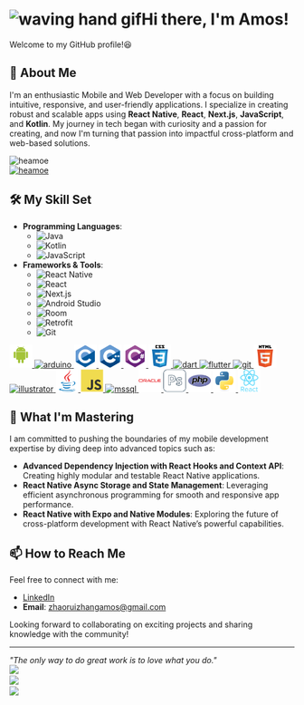 #  <img src="https://user-images.githubusercontent.com/72663882/171687151-bb31c996-c9d2-49c8-b593-734946893b23.gif" alt="waving hand gif" aria-hidden="true" width="40" />Hi there, I'm Amos!

Welcome to my GitHub profile!😆
## 🚀 About Me
I'm an enthusiastic Mobile and Web Developer with a focus on building intuitive, responsive, and user-friendly applications. I specialize in creating robust and scalable apps using **React Native**, **React**, **Next.js**, **JavaScript**, and **Kotlin**. My journey in tech began with curiosity and a passion for creating, and now I'm turning that passion into impactful cross-platform and web-based solutions.

<p align="left"> 
  <img src="https://komarev.com/ghpvc/?username=heamoe&label=Profile%20views&color=0e75b6&style=flat" alt="heamoe" />
  <br/>
  <a href="https://github.com/ryo-ma/github-profile-trophy">
    <img src="https://github-profile-trophy.vercel.app/?username=heamoe&theme=dark_dimmed" alt="heamoe" />
  </a>
</p>

## 🛠️ My Skill Set
- **Programming Languages**: 
  - ![Java](https://img.shields.io/badge/-Java-007396?style=flat&logo=java&logoColor=white)
  - ![Kotlin](https://img.shields.io/badge/-Kotlin-0095D5?style=flat&logo=kotlin&logoColor=white)
  - ![JavaScript](https://img.shields.io/badge/-JavaScript-F7DF1E?style=flat&logo=javascript&logoColor=black)
- **Frameworks & Tools**:
  - ![React Native](https://img.shields.io/badge/-React%20Native-61DAFB?style=flat&logo=react&logoColor=black)
  - ![React](https://img.shields.io/badge/-React-61DAFB?style=flat&logo=react&logoColor=black)
  - ![Next.js](https://img.shields.io/badge/-Next.js-000000?style=flat&logo=nextdotjs&logoColor=white)
  - ![Android Studio](https://img.shields.io/badge/-Android%20Studio-3DDC84?style=flat&logo=android-studio&logoColor=white)
  - ![Room](https://img.shields.io/badge/-Room%20Database-6DB33F?style=flat&logo=android&logoColor=white)
  - ![Retrofit](https://img.shields.io/badge/-Retrofit-008C45?style=flat&logo=retrofit&logoColor=white)
  - ![Git](https://img.shields.io/badge/-Git-F05032?style=flat&logo=git&logoColor=white)

<p align="left">
  <a href="https://developer.android.com" target="_blank" rel="noreferrer">
    <img src="https://raw.githubusercontent.com/devicons/devicon/master/icons/android/android-original-wordmark.svg" alt="android" width="40" height="40"/>
  </a>
  <a href="https://www.arduino.cc/" target="_blank" rel="noreferrer">
    <img src="https://cdn.worldvectorlogo.com/logos/arduino-1.svg" alt="arduino" width="40" height="40"/>
  </a>
  </a>
  <a href="https://www.cprogramming.com/" target="_blank" rel="noreferrer">
    <img src="https://raw.githubusercontent.com/devicons/devicon/master/icons/c/c-original.svg" alt="c" width="40" height="40"/>
  </a>
  <a href="https://www.w3schools.com/cpp/" target="_blank" rel="noreferrer">
    <img src="https://raw.githubusercontent.com/devicons/devicon/master/icons/cplusplus/cplusplus-original.svg" alt="cplusplus" width="40" height="40"/>
  </a>
  <a href="https://www.w3schools.com/cs/" target="_blank" rel="noreferrer">
    <img src="https://raw.githubusercontent.com/devicons/devicon/master/icons/csharp/csharp-original.svg" alt="csharp" width="40" height="40"/>
  </a>
  <a href="https://www.w3schools.com/css/" target="_blank" rel="noreferrer">
    <img src="https://raw.githubusercontent.com/devicons/devicon/master/icons/css3/css3-original-wordmark.svg" alt="css3" width="40" height="40"/>
  </a>
  <a href="https://dart.dev" target="_blank" rel="noreferrer">
    <img src="https://www.vectorlogo.zone/logos/dartlang/dartlang-icon.svg" alt="dart" width="40" height="40"/>
  </a>

  <a href="https://flutter.dev" target="_blank" rel="noreferrer">
    <img src="https://www.vectorlogo.zone/logos/flutterio/flutterio-icon.svg" alt="flutter" width="40" height="40"/>
  </a>
  <a href="https://git-scm.com/" target="_blank" rel="noreferrer">
    <img src="https://www.vectorlogo.zone/logos/git-scm/git-scm-icon.svg" alt="git" width="40" height="40"/>
  </a>
  <a href="https://www.w3.org/html/" target="_blank" rel="noreferrer">
    <img src="https://raw.githubusercontent.com/devicons/devicon/master/icons/html5/html5-original-wordmark.svg" alt="html5" width="40" height="40"/>
  </a>
  <a href="https://www.adobe.com/in/products/illustrator.html" target="_blank" rel="noreferrer">
    <img src="https://www.vectorlogo.zone/logos/adobe_illustrator/adobe_illustrator-icon.svg" alt="illustrator" width="40" height="40"/>
  </a>
  <a href="https://www.java.com" target="_blank" rel="noreferrer">
    <img src="https://raw.githubusercontent.com/devicons/devicon/master/icons/java/java-original.svg" alt="java" width="40" height="40"/>
  </a>
  <a href="https://developer.mozilla.org/en-US/docs/Web/JavaScript" target="_blank" rel="noreferrer">
    <img src="https://raw.githubusercontent.com/devicons/devicon/master/icons/javascript/javascript-original.svg" alt="javascript" width="40" height="40"/>
  </a>

  <a href="https://www.microsoft.com/en-us/sql-server" target="_blank" rel="noreferrer">
    <img src="https://www.svgrepo.com/show/303229/microsoft-sql-server-logo.svg" alt="mssql" width="40" height="40"/>
  </a>
  <a href="https://www.oracle.com/" target="_blank" rel="noreferrer">
    <img src="https://raw.githubusercontent.com/devicons/devicon/master/icons/oracle/oracle-original.svg" alt="oracle" width="40" height="40"/>
  </a>
  <a href="https://www.photoshop.com/en" target="_blank" rel="noreferrer">
    <img src="https://raw.githubusercontent.com/devicons/devicon/master/icons/photoshop/photoshop-line.svg" alt="photoshop" width="40" height="40"/>
  </a>
  <a href="https://www.php.net" target="_blank" rel="noreferrer">
    <img src="https://raw.githubusercontent.com/devicons/devicon/master/icons/php/php-original.svg" alt="php" width="40" height="40"/>
  </a>

  <a href="https://www.python.org" target="_blank" rel="noreferrer">
    <img src="https://raw.githubusercontent.com/devicons/devicon/master/icons/python/python-original.svg" alt="python" width="40" height="40"/>
  </a>
 
  <a href="https://reactjs.org/" target="_blank" rel="noreferrer">
    <img src="https://raw.githubusercontent.com/devicons/devicon/master/icons/react/react-original-wordmark.svg" alt="react" width="40" height="40"/>
  </a>



## 🌟 What I'm Mastering

I am committed to pushing the boundaries of my mobile development expertise by diving deep into advanced topics such as:
- **Advanced Dependency Injection with React Hooks and Context API**: Creating highly modular and testable React Native applications.
- **React Native Async Storage and State Management**: Leveraging efficient asynchronous programming for smooth and responsive app performance.
- **React Native with Expo and Native Modules**: Exploring the future of cross-platform development with React Native’s powerful capabilities.

## 📫 How to Reach Me
Feel free to connect with me:
- [LinkedIn](https://www.linkedin.com/in/zhaorui-zhang-1299962b2/)
- **Email**: [zhaoruizhangamos@gmail.com](mailto:zhaoruizhangamos@gmail.com)

Looking forward to collaborating on exciting projects and sharing knowledge with the community!

---

_"The only way to do great work is to love what you do."_<br/>
![](https://github-readme-stats.vercel.app/api/top-langs/?username=heamoe&theme=dark&hide_border=true&include_all_commits=false&count_private=false&layout=compact)<br/>
![](https://github-readme-stats.vercel.app/api?username=heamoe&theme=dark&hide_border=true&include_all_commits=false&count_private=false)<br/>
![](https://github-readme-streak-stats.herokuapp.com/?user=heamoe&theme=dark&hide_border=true)

